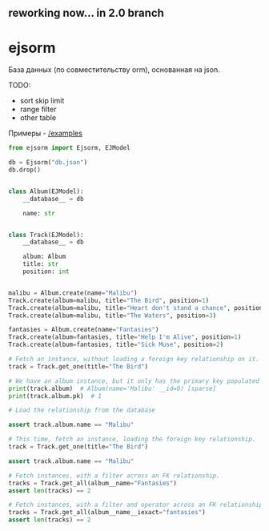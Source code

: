 ## reworking now... in 2.0 branch

# ejsorm

База данных (по совместительству orm), основанная на json.


TODO:
- sort skip limit
- range filter
- other table


Примеры - [/examples](https://github.com/kesha1225/ejsorm/tree/master/examples)

```python
from ejsorm import Ejsorm, EJModel

db = Ejsorm("db.json")
db.drop()


class Album(EJModel):
    __database__ = db

    name: str


class Track(EJModel):
    __database__ = db

    album: Album
    title: str
    position: int


malibu = Album.create(name="Malibu")
Track.create(album=malibu, title="The Bird", position=1)
Track.create(album=malibu, title="Heart don't stand a chance", position=2)
Track.create(album=malibu, title="The Waters", position=3)

fantasies = Album.create(name="Fantasies")
Track.create(album=fantasies, title="Help I'm Alive", position=1)
Track.create(album=fantasies, title="Sick Muse", position=2)

# Fetch an instance, without loading a foreign key relationship on it.
track = Track.get_one(title="The Bird")

# We have an album instance, but it only has the primary key populated
print(track.album)  # Album(name='Malibu' __id=0) [sparse]
print(track.album.pk)  # 1

# Load the relationship from the database

assert track.album.name == "Malibu"

# This time, fetch an instance, loading the foreign key relationship.
track = Track.get_one(title="The Bird")

assert track.album.name == "Malibu"

# Fetch instances, with a filter across an FK relationship.
tracks = Track.get_all(album__name="Fantasies")
assert len(tracks) == 2

# Fetch instances, with a filter and operator across an FK relationship.
tracks = Track.get_all(album__name__iexact="fantasies")
assert len(tracks) == 2

```
